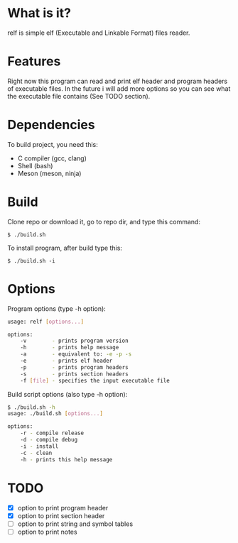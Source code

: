 # What is it?

relf is simple elf (Executable and Linkable Format) files reader.

# Features

Right now this program can read and print elf header and program headers of executable files. In the future i will add more options so you can see what the executable file contains (See TODO section).

# Dependencies

To build project, you need this:
- C compiler (gcc, clang)
- Shell (bash)
- Meson (meson, ninja)

# Build

Clone repo or download it, go to repo dir, and type this command:
```shell
$ ./build.sh
```

To install program, after build type this:
```shell
$ ./build.sh -i
```

# Options

Program options (type -h option):
```sh
usage: relf [options...]

options:
	-v        - prints program version
	-h        - prints help message
	-a        - equivalent to: -e -p -s
	-e        - prints elf header
	-p        - prints program headers
	-s        - prints section headers
	-f [file] - specifies the input executable file
```

Build script options (also type -h option):
```sh
$ ./build.sh -h
usage: ./build.sh [options...]

options:
	-r - compile release
	-d - compile debug
	-i - install
	-c - clean
	-h - prints this help message
```

# TODO

- [x] option to print program header
- [x] option to print section header
- [ ] option to print string and symbol tables
- [ ] option to print notes
